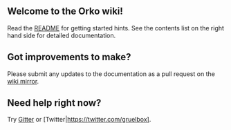 ## Welcome to the Orko wiki!

Read the [README](../blob/master/README.md) for getting started hints. See the contents list on the right hand side for detailed documentation.

## Got improvements to make?

Please submit any updates to the documentation as a pull request on the [wiki mirror](../../orko-wiki).

## Need help right now?

Try [Gitter](https://gitter.im/gruelbox/community) or [Twitter|https://twitter.com/gruelbox].